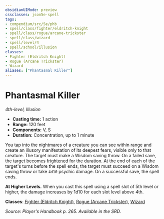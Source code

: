 ```yaml
---
obsidianUIMode: preview
cssclasses: json5e-spell
tags:
- compendium/src/5e/phb
- spell/class/fighter/eldritch-knight
- spell/class/rogue/arcane-trickster
- spell/class/wizard
- spell/level/4
- spell/school/illusion
classes:
- Fighter (Eldritch Knight)
- Rogue (Arcane Trickster)
- Wizard
aliases: ["Phantasmal Killer"]
---
```

# Phantasmal Killer
*4th-level, Illusion*  

- **Casting time:** 1 action
- **Range:** 120 feet
- **Components:** V, S
- **Duration:** Concentration, up to 1 minute

You tap into the nightmares of a creature you can see within range and create an illusory manifestation of its deepest fears, visible only to that creature. The target must make a Wisdom saving throw. On a failed save, the target becomes [frightened](/3-Mechanics/CLI/rules/conditions.md#frightened) for the duration. At the end of each of the target's turns before the spell ends, the target must succeed on a Wisdom saving throw or take `4d10` psychic damage. On a successful save, the spell ends.

**At Higher Levels.** When you cast this spell using a spell slot of 5th level or higher, the damage increases by 1d10 for each slot level above 4th.

**Classes**: [Fighter (Eldritch Knight)](/3-Mechanics/CLI/classes/fighter-eldritch-knight.md), [Rogue (Arcane Trickster)](/3-Mechanics/CLI/classes/rogue-arcane-trickster.md), [Wizard](/3-Mechanics/CLI/classes/wizard.md)

*Source: Player's Handbook p. 265. Available in the SRD.*